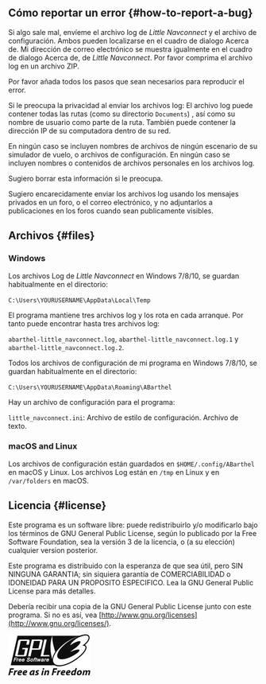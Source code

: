 ## Cómo reportar un error {#how-to-report-a-bug}

Si algo sale mal, envíeme el archivo log de _Little Navconnect_ y el archivo de configuración. Ambos pueden localizarse en el cuadro de dialogo Acerca de. Mi dirección de correo electrónico se muestra igualmente en el cuadro de dialogo Acerca de, de _Little Navconnect_. Por favor comprima el archivo log en un archivo ZIP.

Por favor añada todos los pasos que sean necesarios para reproducir el error.

Si le preocupa la privacidad al enviar los archivos log: El archivo log puede contener todas las rutas (como su directorio `Documents`) ,  así como su nombre de usuario como parte de la ruta. También puede contener la dirección IP de su computadora dentro de su red.

En ningún caso se incluyen nombres de archivos de ningún escenario de su simulador de vuelo, o archivos de configuración. En ningún caso se incluyen nombres o contenidos de archivos personales en los archivos log.

Sugiero borrar esta información si le preocupa.

Sugiero encarecidamente enviar los archivos log usando los mensajes privados en un foro, o el correo electrónico, y no adjuntarlos a publicaciones en los foros cuando sean publicamente visibles.

## Archivos {#files}

### Windows

Los archivos Log de _Little Navconnect_ en Windows 7/8/10, se guardan habitualmente en el directorio:

`C:\Users\YOURUSERNAME\AppData\Local\Temp`

El programa mantiene tres archivos log y los rota en cada arranque. Por tanto puede encontrar hasta tres archivos log:

`abarthel-little_navconnect.log`, `abarthel-little_navconnect.log.1` y `abarthel-little_navconnect.log.2`.

Todos los archivos de configuración de mi programa en Windows 7/8/10, se guardan habitualmente en el directorio:

`C:\Users\YOURUSERNAME\AppData\Roaming\ABarthel`

Hay un archivo de configuración para el programa:

`little_navconnect.ini`: Archivo de estilo de configuración. Archivo de texto.

### macOS and Linux

Los archivos de configuración están guardados en `$HOME/.config/ABarthel` en macOS y Linux. Los archivos Log están en `/tmp` en Linux y  en `/var/folders` en macOS.

## Licencia {#license}

Este programa es un software libre: puede redistribuirlo y/o modificarlo bajo los términos de GNU General Public License, según lo publicado por la Free Software Foundation, sea la versión 3 de la licencia, o (a su elección) cualquier version posterior.

Este programa es distribuido con la esperanza de que sea útil, pero SIN NINGUNA GARANTIA; sin siquiera garantía de COMERCIABILIDAD o IDONEIDAD PARA UN PROPOSITO ESPECIFICO. Lea la GNU General Public License para más detalles.

Debería recibir una copia de la GNU General Public License junto con este programa. Si no es así, vea [http://www.gnu.org/licenses](http://www.gnu.org/licenses/).

![GPL V3](../images/gpl-v3-logo.jpg)
